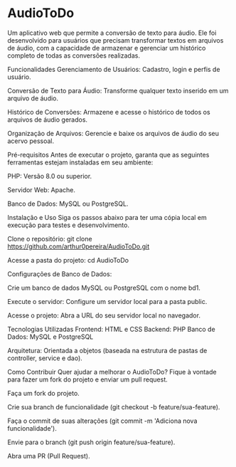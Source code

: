 # AudioToDo

Um aplicativo web que permite a conversão de texto para áudio. Ele foi desenvolvido para usuários que precisam transformar textos em arquivos de áudio, com a capacidade de armazenar e gerenciar um histórico completo de todas as conversões realizadas.

Funcionalidades
Gerenciamento de Usuários: Cadastro, login e perfis de usuário.

Conversão de Texto para Áudio: Transforme qualquer texto inserido em um arquivo de áudio.

Histórico de Conversões: Armazene e acesse o histórico de todos os arquivos de áudio gerados.

Organização de Arquivos: Gerencie e baixe os arquivos de áudio do seu acervo pessoal.

Pré-requisitos
Antes de executar o projeto, garanta que as seguintes ferramentas estejam instaladas em seu ambiente:

PHP: Versão 8.0 ou superior.

Servidor Web: Apache.

Banco de Dados: MySQL ou PostgreSQL.

Instalação e Uso
Siga os passos abaixo para ter uma cópia local em execução para testes e desenvolvimento.

Clone o repositório:
git clone https://github.com/arthur0pereira/AudioToDo.git

Acesse a pasta do projeto:
cd AudioToDo

Configurações de Banco de Dados:

Crie um banco de dados MySQL ou PostgreSQL com o nome bd1.

Execute o servidor:
Configure um servidor local para a pasta public.

Acesse o projeto:
Abra a URL do seu servidor local no navegador.

Tecnologias Utilizadas
Frontend: HTML e CSS 
Backend: PHP
Banco de Dados: MySQL e PostgreSQL

Arquitetura: Orientada a objetos (baseada na estrutura de pastas de controller, service e dao).

Como Contribuir
Quer ajudar a melhorar o AudioToDo? Fique à vontade para fazer um fork do projeto e enviar um pull request.

Faça um fork do projeto.

Crie sua branch de funcionalidade (git checkout -b feature/sua-feature).

Faça o commit de suas alterações (git commit -m 'Adiciona nova funcionalidade').

Envie para o branch (git push origin feature/sua-feature).

Abra uma PR (Pull Request).
